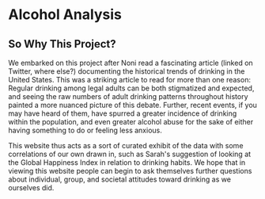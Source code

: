 # Alcohol Analysis

## So Why This Project?

We embarked on this project after Noni read a fascinating article (linked on Twitter, where else?) documenting the historical trends of drinking in the United States. This was a striking article to read for more than one reason: Regular drinking among legal adults can be both stigmatized and expected, and seeing the raw numbers of adult drinking patterns throughout history painted a more nuanced picture of this debate. Further, recent events, if you may have heard of them, have spurred a greater incidence of drinking within the population, and even greater alcohol abuse for the sake of either having something to do or feeling less anxious.

This website thus acts as a sort of curated exhibit of the data with some correlations of our own drawn in, such as Sarah's suggestion of looking at the Global Happiness Index in relation to drinking habits. We hope that in viewing this website people can begin to ask themselves further questions about individual, group, and societal attitudes toward drinking as we ourselves did.
